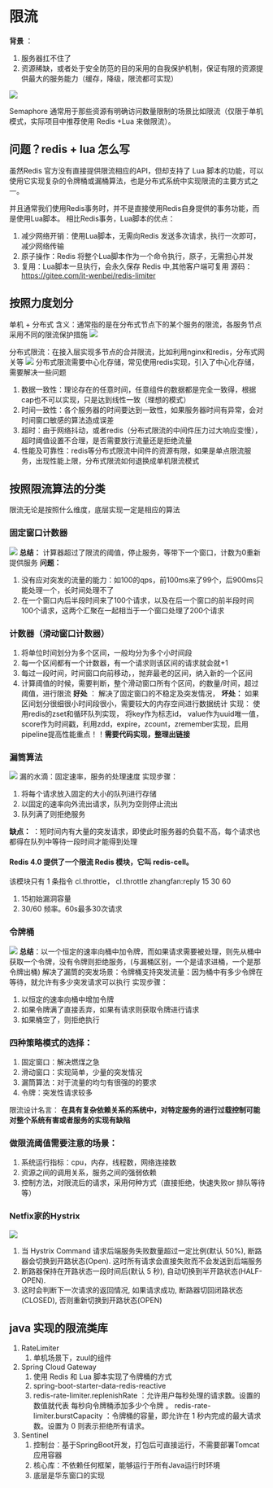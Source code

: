 
# 限流

**背景** ：
1. 服务器扛不住了
2. 资源稀缺，或者处于安全防范的目的采用的自我保护机制，保证有限的资源提供最大的服务能力（缓存，降级，限流都可实现）

![](/技术学习流程/pic/2023-05-04-11-14-58.png)


Semaphore 通常用于那些资源有明确访问数量限制的场景比如限流（仅限于单机模式，实际项目中推荐使用 Redis +Lua 来做限流）。

## 问题？redis + lua 怎么写

虽然Redis 官方没有直接提供限流相应的API，但却支持了 Lua 脚本的功能，可以使用它实现复杂的令牌桶或漏桶算法，也是分布式系统中实现限流的主要方式之一。

并且通常我们使用Redis事务时，并不是直接使用Redis自身提供的事务功能，而是使用Lua脚本。
相比Redis事务，Lua脚本的优点：

1. 减少网络开销：使用Lua脚本，无需向Redis 发送多次请求，执行一次即可，减少网络传输
2. 原子操作：Redis 将整个Lua脚本作为一个命令执行，原子，无需担心并发
3. 复用：Lua脚本一旦执行，会永久保存 Redis 中,其他客户端可复用
   源码：https://gitee.com/it-wenbei/redis-limiter


## 按照力度划分
单机 + 分布式
含义：通常指的是在分布式节点下的某个服务的限流，各服务节点采用不同的限流保护措施
![](/技术学习流程/pic/2023-05-04-11-36-04.png)


分布式限流：在接入层实现多节点的合并限流，比如利用nginx和redis，分布式网关等
![](/技术学习流程/pic/2023-05-04-11-36-50.png)
分布式限流需要中心化存储，常见使用redis实现，引入了中心化存储，需要解决一些问题
1. 数据一致性：理论存在的任意时间，任意组件的数据都是完全一致得，根据cap也不可以实现，只是达到线性一致（理想的模式）
2. 时间一致性：各个服务器的时间要达到一致性，如果服务器时间有异常，会对时间窗口敏感的算法造成误差
3. 超时：由于网络抖动，或者redis（分布式限流的中间件压力过大响应变慢），超时阈值设置不合理，是否需要放行流量还是拒绝流量
4. 性能及可靠性：redis等分布式限流中间件的资源有限，如果是单点限流服务，出现性能上限，分布式限流如何退换成单机限流模式

## 按照限流算法的分类
限流无论是按照什么维度，底层实现一定是相应的算法
### **固定窗口计数器**
![](/技术学习流程/pic/2023-05-04-11-41-11.png)
**总结：** 计算器超过了限流的阈值，停止服务，等带下一个窗口，计数为0重新提供服务
**问题：**
1. 没有应对突发的流量的能力：如100的qps，前100ms来了99个，后900ms只能处理一个，长时间处理不了
2. 在一个窗口内后半段时间来了100个请求，以及在后一个窗口的前半段时间100个请求，这两个汇聚在一起相当于一个窗口处理了200个请求
   
### **计数器（滑动窗口计数器）**
1. 将单位时间划分为多个区间，一般均分为多个小时间段
2. 每一个区间都有一个计数器，有一个请求则该区间的请求就会就+1
3. 每过一段时间，时间窗口向前移动，，抛弃最老的区间，纳入新的一个区间
4. 计算阈值的时候，需要判断，整个滑动窗口所有个区间，的数量/时间，超过阈值，进行限流
**好处** ： 解决了固定窗口的不稳定及突发情况，
**坏处：** 如果区间划分很细很小时间段很小，需要较大的内存空间进行数据统计
实现：
使用redis的zset和循环队列实现，
将key作为标志id，
value作为uuid唯一值，
score作为时间戳，利用zdd，expire，zcount，zremember实现，启用pipeline提高性能重点！！**需要代码实现，整理出链接**

### **漏筒算法**
![](/技术学习流程/pic/2023-05-04-15-37-22.png)
漏的水滴：固定速率，服务的处理速度
实现步骤：
1. 将每个请求放入固定的大小的队列进行存储
2. 以固定的速率向外流出请求，队列为空则停止流出
3. 队列满了则拒绝服务

**缺点：** ：短时间内有大量的突发请求，即使此时服务器的负载不高，每个请求也都得在队列中等待一段时间才能得到处理

#### Redis 4.0 提供了一个限流 Redis 模块，它叫 redis-cell。
该模块只有 1 条指令 cl.throttle，
 cl.throttle zhangfan:reply 15 30 60
   1. 15初始漏洞容量
   2. 30/60 频率。60s最多30次请求


### **令牌桶**
![](/技术学习流程/pic/2023-05-04-15-40-30.png)
**总结**：以一个恒定的速率向桶中加令牌，而如果请求需要被处理，则先从桶中获取一个令牌，没有令牌则拒绝服务，(与漏桶区别，一个是请求进桶，一个是那令牌出桶)
解决了漏筒的突发场景：令牌桶支持突发流量：因为桶中有多少令牌在等待，就允许有多少突发请求可以执行
实现步骤：
1. 以恒定的速率向桶中增加令牌
2. 如果令牌满了直接丢弃，如果有请求则获取令牌进行请求
3. 如果桶空了，则拒绝执行

### 四种策略模式的选择：
1. 固定窗口：解决燃煤之急
2. 滑动窗口：实现简单，少量的突发情况
3. 漏筒算法：对于流量的均匀有很强的的要求
4. 令牌：突发性请求较多

限流设计名言： **在具有复杂依赖关系的系统中，对特定服务的进行过载控制可能对整个系统有害或者服务的实现有缺陷**

### 做限流阈值需要注意的场景：
1. 系统运行指标：cpu，内存，线程数，网络连接数
2. 资源之间的调用关系，服务之间的强弱依赖
3. 控制方法，对限流后的请求，采用何种方式（直接拒绝，快速失败or 排队等待等）

### Netfix家的Hystrix
![](/技术学习流程/pic/2023-07-03-09-37-40.png)
1. 当 Hystrix Command 请求后端服务失败数量超过一定比例(默认 50%), 断路器会切换到开路状态(Open). 这时所有请求会直接失败而不会发送到后端服务
2. 断路器保持在开路状态一段时间后(默认 5 秒), 自动切换到半开路状态(HALF-OPEN).
3. 这时会判断下一次请求的返回情况, 如果请求成功, 断路器切回闭路状态(CLOSED), 否则重新切换到开路状态(OPEN)

## java 实现的限流类库
1. RateLimiter
   1. 单机场景下，zuul的组件
2. Spring Cloud Gateway
   1. 使用 Redis 和 Lua 脚本实现了令牌桶的方式
   2. <artifactId>spring-boot-starter-data-redis-reactive</artifactId>
   3. redis-rate-limiter.replenishRate ：允许用户每秒处理的请求数。设置的数值就代表 每秒向令牌桶添加多少个令牌 。
redis-rate-limiter.burstCapacity ：令牌桶的容量，即允许在 1 秒内完成的最大请求数。设置为 0 则表示拒绝所有请求。
3. Sentinel
   1. 控制台：基于SpringBoot开发，打包后可直接运行，不需要部署Tomcat应用容器
   2. 核心库：不依赖任何框架，能够运行于所有Java运行时环境
   3. 底层是华东窗口的实现